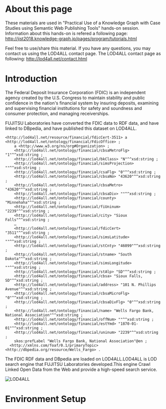 # About this page
These materials are used in "Practical Use of a Knowledge Graph with Case Studies using Semantic Web Publishing Tools" hands-on session.
Information about this hands-on is refered a following page: http://jist2018.knowledge-graph.jp/pages/program/tutorials.html

Feel free to use/share this material.
If you have any questions, you may contact us using the LOD4ALL contact page.
The LOD4ALL contact page as following: http://lod4all.net/contact.html

# Introduction
The Federal Deposit Insurance Corporation (FDIC) is an independent agency created by the U.S. Congress to maintain stability and public confidence in the nation's financial system by insuring deposits, examining and supervising financial institutions for safety and soundness and consumer protection, and managing receiverships.

FUJITSU Laboratories have converted the FDIC data to RDF data, and have linked to DBpedia, and have published this dataset on LOD4ALL.

```Data example
<http://lod4all.net/resource/financial/fdicCert-3511> a <http://lod4all.net/ontology/financial/FdicOffice> ; 
	a <http://www.w3.org/ns/org#Organization> ; 
	<http://lod4all.net/ontology/financial/cbsaMetroFlg> "1"^^xsd:string ; 
	<http://lod4all.net/ontology/financial/bkClass> "N"^^xsd:string ; 
	<http://lod4all.net/ontology/financial/simsProjection> ""^^xsd:string ; 
	<http://lod4all.net/ontology/financial/csaFlg> "0"^^xsd:string ; 
	<http://lod4all.net/ontology/financial/cbsaNo> "43620"^^xsd:string ; 
	<http://lod4all.net/ontology/financial/cbsaMetro> "43620"^^xsd:string ; 
	<http://lod4all.net/ontology/financial/cbsaDiv> ""^^xsd:string ; 
	<http://lod4all.net/ontology/financial/county> "Minnehaha"^^xsd:string ; 
	<http://lod4all.net/ontology/financial/fiUninum> "2239"^^xsd:string ; 
	<http://lod4all.net/ontology/financial/city> "Sioux Falls"^^xsd:string ; 
	…
	<http://lod4all.net/ontology/financial/fdicCert> "3511"^^xsd:string ; 
	<http://lod4all.net/ontology/financial/simsLatitude> ""^^xsd:string ; 
	<http://lod4all.net/ontology/financial/stCnty> "46099"^^xsd:string ; 
	<http://lod4all.net/ontology/financial/stname> "South Dakota"^^xsd:string ; 
	<http://lod4all.net/ontology/financial/simsLongitude> ""^^xsd:string ; 
	<http://lod4all.net/ontology/financial/stAlp> "SD"^^xsd:string ; 
	<http://lod4all.net/ontology/financial/cbsa> "Sioux Falls, SD"^^xsd:string ; 
	<http://lod4all.net/ontology/financial/address> "101 N. Phillips Avenue"^^xsd:string ; 
	<http://lod4all.net/ontology/financial/cbsaMicroFlg> "0"^^xsd:string ; 
	<http://lod4all.net/ontology/financial/cbsaDivFlg> "0"^^xsd:string ; 
	<http://lod4all.net/ontology/financial/name> "Wells Fargo Bank, National Association"^^xsd:string ; 
	<http://lod4all.net/ontology/financial/offNum> ""^^xsd:string ; 
	<http://lod4all.net/ontology/financial/estYmd> "1870-01-01"^^xsd:string ; 
	<http://lod4all.net/ontology/financial/uninum> "2239"^^xsd:string ; 
	skos:prefLabel "Wells Fargo Bank, National Association"@en ;
  <http://xmlns.com/foaf/0.1/primaryTopic> <http://dbpedia.org/resource/Wells_Fargo> .
```

The FDIC RDF data and DBpedia are loaded on LOD4ALL.LOD4ALL is LOD search engine that FUJITSU Laboratories developed.This engine Crawl Linked Open Data from the Web and provide a high-speed search service.

![LOD4ALL](https://user-images.githubusercontent.com/43978371/48887466-acf1a480-ee72-11e8-8034-ac9c73140822.jpg "LOD4ALL")



# Environment Setup
